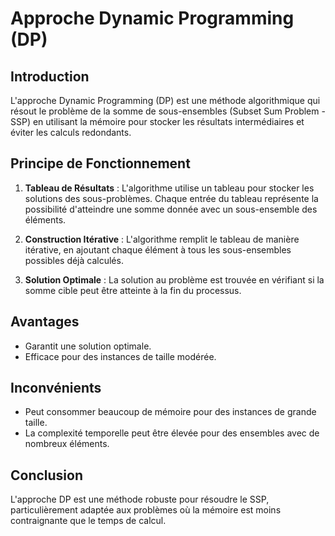 # Approche Dynamic Programming (DP)

## Introduction

L'approche Dynamic Programming (DP) est une méthode algorithmique qui résout le problème de la somme de sous-ensembles (Subset Sum Problem - SSP) en utilisant la mémoire pour stocker les résultats intermédiaires et éviter les calculs redondants.

## Principe de Fonctionnement

1. **Tableau de Résultats** : L'algorithme utilise un tableau pour stocker les solutions des sous-problèmes. Chaque entrée du tableau représente la possibilité d'atteindre une somme donnée avec un sous-ensemble des éléments.

2. **Construction Itérative** : L'algorithme remplit le tableau de manière itérative, en ajoutant chaque élément à tous les sous-ensembles possibles déjà calculés.

3. **Solution Optimale** : La solution au problème est trouvée en vérifiant si la somme cible peut être atteinte à la fin du processus.

## Avantages

- Garantit une solution optimale.
- Efficace pour des instances de taille modérée.

## Inconvénients

- Peut consommer beaucoup de mémoire pour des instances de grande taille.
- La complexité temporelle peut être élevée pour des ensembles avec de nombreux éléments.

## Conclusion

L'approche DP est une méthode robuste pour résoudre le SSP, particulièrement adaptée aux problèmes où la mémoire est moins contraignante que le temps de calcul.
